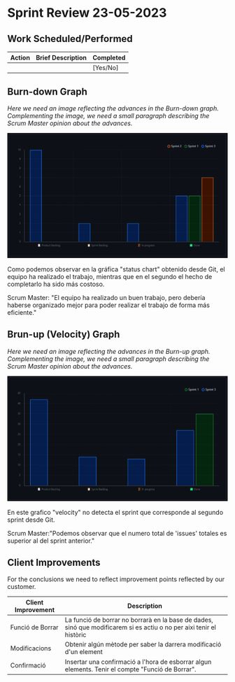 # Sprint Review 23-05-2023

## Work Scheduled/Performed

| Action | Brief Description | Completed |
|--------|-------------------|-----------|
|        |                   | [Yes/No]  |

## Burn-down Graph

*Here we need an image reflecting the advances in the Burn-down graph. Complementing the image, we need a small
paragraph describing the Scrum Master opinion about the advances.*

![Burn Down Graph](./BurnDownDiagram.png)

Como podemos observar en la gráfica "status chart" obtenido desde Git, el equipo ha realizado el trabajo, mientras que en el segundo
el hecho de completarlo ha sido más costoso.

Scrum Master: "El equipo ha realizado un buen trabajo, pero debería haberse organizado mejor para poder realizar el
trabajo de forma más eficiente."

## Brun-up (Velocity) Graph

*Here we need an image reflecting the advances in the Burn-up graph. Complementing the image, we need a small paragraph
describing the Scrum Master opinion about the advances.*

![Burn Up Graph](./BurnUpDiagram.png)

En este grafico "velocity" no detecta el sprint que corresponde al segundo sprint desde Git.

Scrum Master:"Podemos observar que el numero total de 'issues' totales es superior al del sprint anterior."

## Client Improvements

For the conclusions we need to reflect improvement points reflected by our customer.

| Client Improvement | Description                                                                                                          |  
|--------------------|----------------------------------------------------------------------------------------------------------------------|
| Funció de Borrar   | La funció de borrar no borrarà en la base de dades, sinó que modificarem si es actiu o no per aixi tenir el històric |
| Modificacions      | Obtenir algún mètode per saber la darrera modificació d'un element                                                   |
| Confirmació        | Insertar una confirmació a l'hora de esborrar algun elements. Tenir el compte "Funció de Borrar".                    |